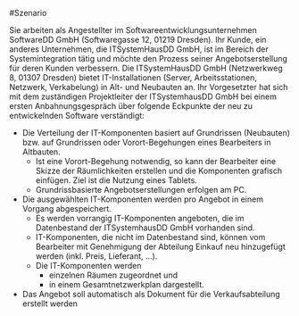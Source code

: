 #Szenario

Sie arbeiten als Angestellter im Softwareentwicklungsunternehmen SoftwareDD GmbH (Softwaregasse 12, 01219 Dresden). Ihr Kunde, ein anderes Unternehmen, die ITSystemHausDD GmbH, ist im Bereich der Systemintegration tätig und möchte den Prozess seiner Angebotserstellung für deren Kunden verbessern. Die ITSystemHausDD GmbH (Netzwerkweg 8, 01307 Dresden) bietet IT-Installationen (Server, Arbeitsstationen, Netzwerk, Verkabelung) in Alt- und Neubauten an. Ihr Vorgesetzter hat sich mit dem zuständigen Projektleiter der ITSystemhausDD GmbH bei einem ersten Anbahnungsgespräch über folgende Eckpunkte der neu zu entwickelnden Software verständigt:
- Die Verteilung der IT-Komponenten basiert auf Grundrissen (Neubauten) bzw. auf Grundrissen oder Vorort-Begehungen eines Bearbeiters in Altbauten.
  - Ist eine Vorort-Begehung notwendig, so kann der Bearbeiter eine Skizze der Räumlichkeiten erstellen und die Komponenten grafisch einfügen. Ziel ist die Nutzung eines Tablets.
  - Grundrissbasierte Angebotserstellungen erfolgen am PC.
- Die ausgewählten IT-Komponenten werden pro Angebot in einem Vorgang abgespeichert.
  - Es werden vorrangig IT-Komponenten angeboten, die im Datenbestand der ITSystemhausDD GmbH vorhanden sind.
  - IT-Komponenten, die nicht im Datenbestand sind, können vom Bearbeiter mit Genehmigung der Abteilung Einkauf neu hinzugefügt werden (inkl. Preis, Lieferant, …).
  - Die IT-Komponenten werden
    - einzelnen Räumen zugeordnet und
    - in einem Gesamtnetzwerkplan dargestellt.
- Das Angebot soll automatisch als Dokument für die Verkaufsabteilung erstellt werden

